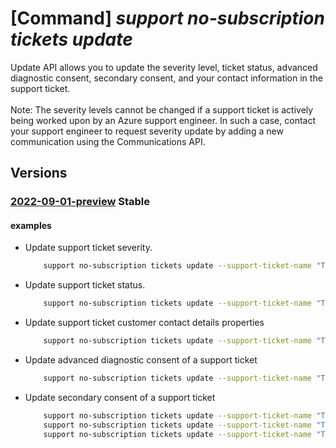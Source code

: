 # [Command] _support no-subscription tickets update_

Update API allows you to update the severity level, ticket status, advanced diagnostic consent, secondary consent, and your contact information in the support ticket.<br/><br/>Note: The severity levels cannot be changed if a support ticket is actively being worked upon by an Azure support engineer. In such a case, contact your support engineer to request severity update by adding a new communication using the Communications API.

## Versions

### [2022-09-01-preview](/Resources/mgmt-plane/L3Byb3ZpZGVycy9taWNyb3NvZnQuc3VwcG9ydC9zdXBwb3J0dGlja2V0cy97fQ==/2022-09-01-preview.xml) **Stable**

<!-- mgmt-plane /providers/microsoft.support/supporttickets/{} 2022-09-01-preview -->

#### examples

- Update support ticket severity.
    ```bash
        support no-subscription tickets update --support-ticket-name "TestTicketName" --severity "moderate"
    ```

- Update support ticket status.
    ```bash
        support no-subscription tickets update --support-ticket-name "TestTicketName" --status "closed"
    ```

- Update support ticket customer contact details properties
    ```bash
        support no-subscription tickets update --support-ticket-name "TestTicketName" --contact-additional-emails "xyz@contoso.com" "devs@contoso.com" --contact-country "USA" --contact-email "abc@contoso.com" --contact-first-name "Foo" --contact-language "en-US" --contact-last-name "Bar" --contact-method "phone" --contact-phone-number "123-456-7890" --contact-timezone "Pacific Standard Time"
    ```

- Update advanced diagnostic consent of a support ticket
    ```bash
        support no-subscription tickets update --support-ticket-name "TestTicketName" --diagnostic-consent "Yes"
    ```

- Update secondary consent of a support ticket
    ```bash
        support no-subscription tickets update --support-ticket-name "TestTicketName" --secondary-consent "[{type:VirtualMachineMemoryDump,user-consent:No}]"
        support no-subscription tickets update --support-ticket-name "TestTicketName" --secondary-consent [0].type="VirtualMachineMemoryDump" [0].user-consent="No"
        support no-subscription tickets update --support-ticket-name "TestTicketName" --secondary-consent [0]="{type:VirtualMachineMemoryDump,user-consent:No}"
    ```
